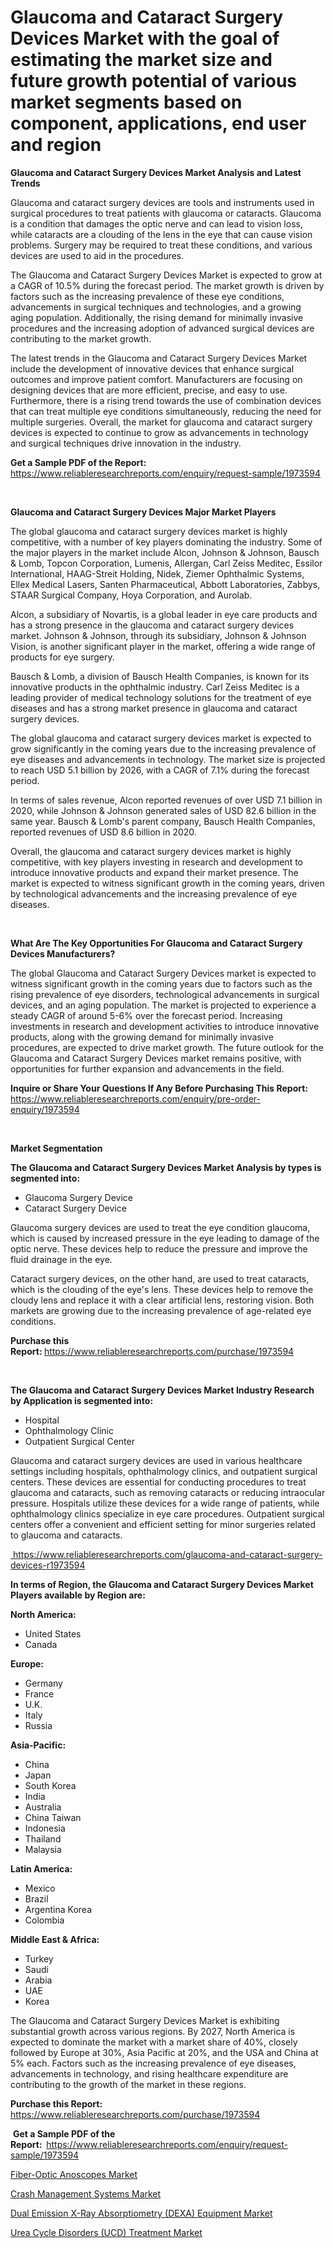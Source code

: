 <p><h1>Glaucoma and Cataract Surgery Devices Market with the goal of estimating the market size and future growth potential of various market segments based on component, applications, end user and region</h1></p><p><strong>Glaucoma and Cataract Surgery Devices Market Analysis and Latest Trends</strong></p>
<p><p>Glaucoma and cataract surgery devices are tools and instruments used in surgical procedures to treat patients with glaucoma or cataracts. Glaucoma is a condition that damages the optic nerve and can lead to vision loss, while cataracts are a clouding of the lens in the eye that can cause vision problems. Surgery may be required to treat these conditions, and various devices are used to aid in the procedures.</p><p>The Glaucoma and Cataract Surgery Devices Market is expected to grow at a CAGR of 10.5% during the forecast period. The market growth is driven by factors such as the increasing prevalence of these eye conditions, advancements in surgical techniques and technologies, and a growing aging population. Additionally, the rising demand for minimally invasive procedures and the increasing adoption of advanced surgical devices are contributing to the market growth.</p><p>The latest trends in the Glaucoma and Cataract Surgery Devices Market include the development of innovative devices that enhance surgical outcomes and improve patient comfort. Manufacturers are focusing on designing devices that are more efficient, precise, and easy to use. Furthermore, there is a rising trend towards the use of combination devices that can treat multiple eye conditions simultaneously, reducing the need for multiple surgeries. Overall, the market for glaucoma and cataract surgery devices is expected to continue to grow as advancements in technology and surgical techniques drive innovation in the industry.</p></p>
<p><strong>Get a Sample PDF of the Report:&nbsp;</strong> <a href="https://www.reliableresearchreports.com/enquiry/request-sample/1973594">https://www.reliableresearchreports.com/enquiry/request-sample/1973594</a></p>
<p>&nbsp;</p>
<p><strong>Glaucoma and Cataract Surgery Devices Major Market Players</strong></p>
<p><p>The global glaucoma and cataract surgery devices market is highly competitive, with a number of key players dominating the industry. Some of the major players in the market include Alcon, Johnson & Johnson, Bausch & Lomb, Topcon Corporation, Lumenis, Allergan, Carl Zeiss Meditec, Essilor International, HAAG-Streit Holding, Nidek, Ziemer Ophthalmic Systems, Ellex Medical Lasers, Santen Pharmaceutical, Abbott Laboratories, Zabbys, STAAR Surgical Company, Hoya Corporation, and Aurolab.</p><p>Alcon, a subsidiary of Novartis, is a global leader in eye care products and has a strong presence in the glaucoma and cataract surgery devices market. Johnson & Johnson, through its subsidiary, Johnson & Johnson Vision, is another significant player in the market, offering a wide range of products for eye surgery.</p><p>Bausch & Lomb, a division of Bausch Health Companies, is known for its innovative products in the ophthalmic industry. Carl Zeiss Meditec is a leading provider of medical technology solutions for the treatment of eye diseases and has a strong market presence in glaucoma and cataract surgery devices.</p><p>The global glaucoma and cataract surgery devices market is expected to grow significantly in the coming years due to the increasing prevalence of eye diseases and advancements in technology. The market size is projected to reach USD 5.1 billion by 2026, with a CAGR of 7.1% during the forecast period.</p><p>In terms of sales revenue, Alcon reported revenues of over USD 7.1 billion in 2020, while Johnson & Johnson generated sales of USD 82.6 billion in the same year. Bausch & Lomb's parent company, Bausch Health Companies, reported revenues of USD 8.6 billion in 2020.</p><p>Overall, the glaucoma and cataract surgery devices market is highly competitive, with key players investing in research and development to introduce innovative products and expand their market presence. The market is expected to witness significant growth in the coming years, driven by technological advancements and the increasing prevalence of eye diseases.</p></p>
<p>&nbsp;</p>
<p><strong>What Are The Key Opportunities For Glaucoma and Cataract Surgery Devices Manufacturers?</strong></p>
<p><p>The global Glaucoma and Cataract Surgery Devices market is expected to witness significant growth in the coming years due to factors such as the rising prevalence of eye disorders, technological advancements in surgical devices, and an aging population. The market is projected to experience a steady CAGR of around 5-6% over the forecast period. Increasing investments in research and development activities to introduce innovative products, along with the growing demand for minimally invasive procedures, are expected to drive market growth. The future outlook for the Glaucoma and Cataract Surgery Devices market remains positive, with opportunities for further expansion and advancements in the field.</p></p>
<p><strong>Inquire or Share Your Questions If Any Before Purchasing This Report:</strong> <a href="https://www.reliableresearchreports.com/enquiry/pre-order-enquiry/1973594">https://www.reliableresearchreports.com/enquiry/pre-order-enquiry/1973594</a></p>
<p>&nbsp;</p>
<p><strong>Market Segmentation</strong></p>
<p><strong>The Glaucoma and Cataract Surgery Devices Market Analysis by types is segmented into:</strong></p>
<p><ul><li>Glaucoma Surgery Device</li><li>Cataract Surgery Device</li></ul></p>
<p><p>Glaucoma surgery devices are used to treat the eye condition glaucoma, which is caused by increased pressure in the eye leading to damage of the optic nerve. These devices help to reduce the pressure and improve the fluid drainage in the eye. </p><p>Cataract surgery devices, on the other hand, are used to treat cataracts, which is the clouding of the eye's lens. These devices help to remove the cloudy lens and replace it with a clear artificial lens, restoring vision. Both markets are growing due to the increasing prevalence of age-related eye conditions.</p></p>
<p><strong>Purchase this Report:&nbsp;</strong><a href="https://www.reliableresearchreports.com/purchase/1973594">https://www.reliableresearchreports.com/purchase/1973594</a></p>
<p>&nbsp;</p>
<p><strong>The Glaucoma and Cataract Surgery Devices Market Industry Research by Application is segmented into:</strong></p>
<p><ul><li>Hospital</li><li>Ophthalmology Clinic</li><li>Outpatient Surgical Center</li></ul></p>
<p><p>Glaucoma and cataract surgery devices are used in various healthcare settings including hospitals, ophthalmology clinics, and outpatient surgical centers. These devices are essential for conducting procedures to treat glaucoma and cataracts, such as removing cataracts or reducing intraocular pressure. Hospitals utilize these devices for a wide range of patients, while ophthalmology clinics specialize in eye care procedures. Outpatient surgical centers offer a convenient and efficient setting for minor surgeries related to glaucoma and cataracts.</p></p>
<p><a href="https://www.reliableresearchreports.com/glaucoma-and-cataract-surgery-devices-r1973594">&nbsp;https://www.reliableresearchreports.com/glaucoma-and-cataract-surgery-devices-r1973594</a></p>
<p><strong>In terms of Region, the Glaucoma and Cataract Surgery Devices Market Players available by Region are:</strong></p>
<p>
    <p> <strong> North America: </strong>
        <ul>
            <li>United States</li>
            <li>Canada</li>
        </ul>
        </p> 
    <p> <strong> Europe: </strong>
        <ul>
            <li>Germany</li>
            <li>France</li>
            <li>U.K.</li>
            <li>Italy</li>
            <li>Russia</li>
        </ul>
        </p> 
    <p> <strong> Asia-Pacific: </strong>
        <ul>
            <li>China</li>
            <li>Japan</li>
            <li>South Korea</li>
            <li>India</li>
            <li>Australia</li>
            <li>China Taiwan</li>
            <li>Indonesia</li>
            <li>Thailand</li>
            <li>Malaysia</li>
        </ul>
        </p> 
    <p> <strong> Latin America: </strong>
        <ul>
            <li>Mexico</li>
            <li>Brazil</li>
            <li>Argentina Korea</li>
            <li>Colombia</li>
        </ul>
        </p> 
    <p> <strong> Middle East & Africa: </strong>
        <ul>
            <li>Turkey</li>
            <li>Saudi</li>
            <li>Arabia</li>
            <li>UAE</li>
            <li>Korea</li>
        </ul>
    </p>
    </p>
<p><p>The Glaucoma and Cataract Surgery Devices Market is exhibiting substantial growth across various regions. By 2027, North America is expected to dominate the market with a market share of 40%, closely followed by Europe at 30%, Asia Pacific at 20%, and the USA and China at 5% each. Factors such as the increasing prevalence of eye diseases, advancements in technology, and rising healthcare expenditure are contributing to the growth of the market in these regions.</p></p>
<p><strong>Purchase this Report: </strong><a href="https://www.reliableresearchreports.com/purchase/1973594">https://www.reliableresearchreports.com/purchase/1973594</a></p>
<p>&nbsp;<strong>Get a Sample PDF of the Report:&nbsp;&nbsp;</strong><a href="https://www.reliableresearchreports.com/enquiry/request-sample/1973594">https://www.reliableresearchreports.com/enquiry/request-sample/1973594</a></p>
<p><strong></strong></p>
<p><p><a href="https://github.com/Angelnienowdseej3e45z3p8c/Market-Research-Report-List-2/blob/main/fiber-optic-anoscopes-market.md">Fiber-Optic Anoscopes Market</a></p><p><a href="https://www.linkedin.com/pulse/crash-management-systems-market-size-cagr-trends-2024-2030-yjnec?trackingId=jH7Dl6aYekwsZDiQ%2B%2BmJeg%3D%3D">Crash Management Systems Market</a></p><p><a href="https://github.com/brentleyjimmiealvaradoz4l1rea/Market-Research-Report-List-2/blob/main/dual-emission-x-ray-absorptiometry-dexa-equipment-market.md">Dual Emission X-Ray Absorptiometry (DEXA) Equipment Market</a></p><p><a href="https://www.linkedin.com/pulse/analyzing-urea-cycle-disorders-ucd-treatment-market-global-i7qme?trackingId=4iM2d8lzkihRawA8khtIOA%3D%3D">Urea Cycle Disorders (UCD) Treatment Market</a></p></p>